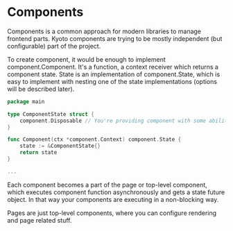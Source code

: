 # Components

Components is a common approach for modern libraries to manage frontend parts. Kyoto components are trying to be mostly independent \(but configurable\) part of the project.

To create component, it would be enough to implement component.Component. It's a function, a context receiver which returns a component state. State is an implementation of component.State, which is easy to implement with nesting one of the state implementations \(options will be described later\).

```go
package main

type ComponentState struct {
	component.Disposable // You're providing component with some abilities here
}

func Component(ctx *component.Context) component.State {
	state := &ComponentState{}
	return state
}

...
```

Each component becomes a part of the page or top-level component, which executes component function asynchronously and gets a state future object. In that way your components are executing in a non-blocking way.

Pages are just top-level components, where you can configure rendering and page related stuff.


